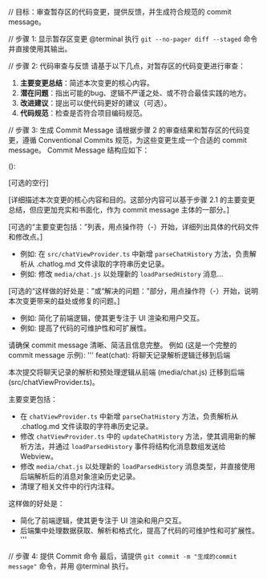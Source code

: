 // 目标：审查暂存区的代码变更，提供反馈，并生成符合规范的 commit message。

// 步骤 1: 显示暂存区变更
@terminal 执行 `git --no-pager diff --staged` 命令并直接使用其输出。

// 步骤 2: 代码审查与反馈
请基于以下几点，对暂存区的代码变更进行审查：
1.  **主要变更总结**：简述本次变更的核心内容。
2.  **潜在问题**：指出可能的bug、逻辑不严谨之处、或不符合最佳实践的地方。
3.  **改进建议**：提出可以使代码更好的建议（可选）。
4.  **代码规范**：检查是否符合项目编码规范。

// 步骤 3: 生成 Commit Message
请根据步骤 2 的审查结果和暂存区的代码变更，遵循 Conventional Commits 规范，为这些变更生成一个合适的 commit message。
Commit Message 结构应如下：

<type>(<scope>): <subject>

[可选的空行]

[详细描述本次变更的核心内容和目的。这部分内容可以基于步骤 2.1 的主要变更总结，但应更加充实和书面化，作为 commit message 主体的一部分。]

[可选的“主要变更包括：”列表，用点操作符（-）开始，详细列出具体的代码文件和修改点。]
- 例如: 在 `src/chatViewProvider.ts` 中新增 `parseChatHistory` 方法，负责解析从 .chatlog.md 文件读取的字符串历史记录。
- 例如: 修改 `media/chat.js` 以处理新的 `loadParsedHistory` 消息...

[可选的“这样做的好处是：”或“解决的问题：”部分，用点操作符（-）开始，说明本次变更带来的益处或修复的问题。]
- 例如: 简化了前端逻辑，使其更专注于 UI 渲染和用户交互。
- 例如: 提高了代码的可维护性和可扩展性。

请确保 commit message 清晰、简洁且信息完整。
例如 (这是一个完整的 commit message 示例):
'''
feat(chat): 将聊天记录解析逻辑迁移到后端

本次提交将聊天记录的解析和预处理逻辑从前端 (media/chat.js) 迁移到后端 (src/chatViewProvider.ts)。

主要变更包括：
- 在 `chatViewProvider.ts` 中新增 `parseChatHistory` 方法，负责解析从 .chatlog.md 文件读取的字符串历史记录。
- 修改 `chatViewProvider.ts` 中的 `updateChatHistory` 方法，使其调用新的解析方法，并通过 `loadParsedHistory` 事件将结构化消息数组发送给 Webview。
- 修改 `media/chat.js` 以处理新的 `loadParsedHistory` 消息类型，并直接使用后端解析后的消息对象渲染历史记录。
- 清理了相关文件中的行内注释。

这样做的好处是：
- 简化了前端逻辑，使其更专注于 UI 渲染和用户交互。
- 后端集中处理数据获取、解析和格式化，提高了代码的可维护性和可扩展性。
'''

// 步骤 4: 提供 Commit 命令
最后，请提供 `git commit -m "生成的commit message"` 命令，并用 @terminal 执行。

